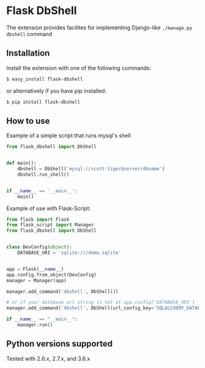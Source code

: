 Flask DbShell
===================

The extension provides facilites for implementing Django-like ```./manage.py dbshell``` command

Installation
------------

Install the extension with one of the following commands:


```bash
$ easy_install flask-dbshell
```

or alternatively if you have pip installed:

```bash
$ pip install flask-dbshell
```

How to use
----------

Example of a simple script that runs mysql's shell

```python
from flask_dbshell import DbShell


def main():
    dbshell = DbShell('mysql://scott:tiger@server/dbname')
    dbshell.run_shell()


if __name__ == '__main__':
    main()
```

Example of use with Flask-Script:

```python
from flask import Flask
from flask_script import Manager
from flask_dbshell import DbShell


class DevConfig(object):
    DATABASE_URI = 'sqlite:///demo.sqlite'


app = Flask(__name__)
app.config.from_object(DevConfig)
manager = Manager(app)

manager.add_command('dbshell', DbShell())

# or if your database url string is not at app.config['DATABASE_URI']
manager.add_command('dbshell', DbShell(url_config_key='SQLALCHEMY_DATABASE_URI'))

if __name__ == "__main__":
    manager.run()
```


Python versions supported
-------------------------

Tested with 2.6.x, 2.7.x, and 3.6.x
